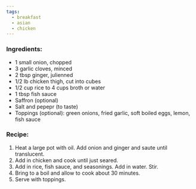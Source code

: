 ```yaml
---
tags:
  - breakfast
  - asian
  - chicken
---
```

### Ingredients:
- 1 small onion, chopped
- 3 garlic cloves, minced
- 2 tbsp ginger, julienned
- 1/2 lb chicken thigh, cut into cubes
- 1/2 cup rice to 4 cups broth or water
- 1 tbsp fish sauce
- Saffron (optional)
- Salt and pepepr (to taste)
- Toppings (optional): green onions, fried garlic, soft boiled eggs, lemon, fish sauce

### Recipe:
1. Heat a large pot with oil. Add onion and ginger and saute until translucent.
2. Add in chicken and cook until just seared.
3. Add in rice, fish sauce, and seasonings. Add in water. Stir. 
4. Bring to a boil and allow to cook about 30 minutes.
5. Serve with toppings. 